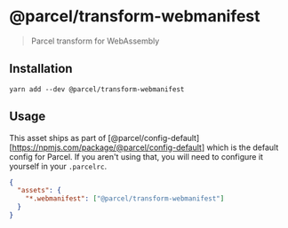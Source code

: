 # @parcel/transform-webmanifest

> Parcel transform for WebAssembly

## Installation

```
yarn add --dev @parcel/transform-webmanifest
```

## Usage

This asset ships as part of [@parcel/config-default][https://npmjs.com/package/@parcel/config-default]
which is the default config for Parcel. If you aren't using that, you will need
to configure it yourself in your `.parcelrc`.

```json
{
  "assets": {
    "*.webmanifest": ["@parcel/transform-webmanifest"]
  }
}
```
